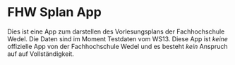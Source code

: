# FHW Splan App
Dies ist eine App zum darstellen des Vorlesungsplans der Fachhochschule Wedel.
Die Daten sind im Moment Testdaten vom WS13. Diese App ist *keine* offizielle App
von der Fachhochschule Wedel und es besteht *kein* Anspruch auf auf
Vollständigkeit.